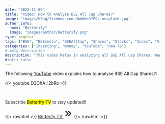 ```yaml
---
date: "2022-11-09"
title: "Video: How to Analyse BSE All Cap Shares?"
image: "images/blog/firmbee-com-dAmHWsRYP9c-unsplash.jpg"
author_info: 
  name: "Betterify"
  image: "images/author/betterify.png"
type: regular
tags: ["BSE", "BSEIndia", "BSEAllCap", "Shares", "Stocks", "Index", "Video" ]
categories: ["Investing", "Money", "YouTube", "How To"]
# meta description
description: "This video helps in analyzing all BSE All Cap Shares. Want to know how to Analyse BSE All Cap Shares?"
draft: false
---
```


The following [YouTube](https://www.youtube.com/channel/UCiyLlAY3_T1XiADSThStYGA) video explains how to analyse BSE All Cap Shares?:

{{< youtube EQOhA_l2bRo >}}

<br>

Subscribe <mark>Betterify TV</mark> to stay updated!!

{{< rawhtml >}}
<a href="https://www.youtube.com/channel/UCiyLlAY3_T1XiADSThStYGA" target="_blank" class="btn btn-primary btn-lg mt-4 mb-4">Betterify TV <svg xmlns="http://www.w3.org/2000/svg" class="h-5 w-5" viewBox="0 0 20 20" width="30px" height="30px" fill="currentColor">
  <path fill-rule="evenodd" d="M10.293 15.707a1 1 0 010-1.414L14.586 10l-4.293-4.293a1 1 0 111.414-1.414l5 5a1 1 0 010 1.414l-5 5a1 1 0 01-1.414 0z" clip-rule="evenodd" />
  <path fill-rule="evenodd" d="M4.293 15.707a1 1 0 010-1.414L8.586 10 4.293 5.707a1 1 0 011.414-1.414l5 5a1 1 0 010 1.414l-5 5a1 1 0 01-1.414 0z" clip-rule="evenodd" />
</svg></a>
{{< /rawhtml >}}
